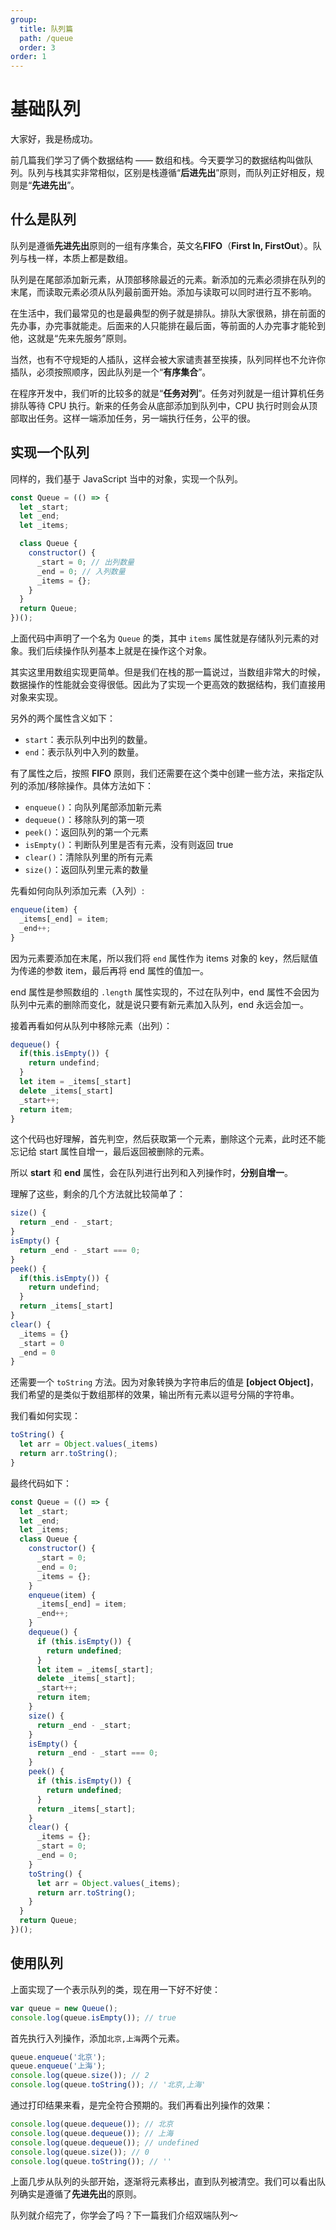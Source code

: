 ```yaml
---
group:
  title: 队列篇
  path: /queue
  order: 3
order: 1
---
```


# 基础队列

大家好，我是杨成功。

前几篇我们学习了俩个数据结构 —— 数组和栈。今天要学习的数据结构叫做队列。队列与栈其实非常相似，区别是栈遵循“**后进先出**”原则，而队列正好相反，规则是“**先进先出**”。

## 什么是队列

队列是遵循**先进先出**原则的一组有序集合，英文名**FIFO**（**First In, FirstOut**）。队列与栈一样，本质上都是数组。

队列是在尾部添加新元素，从顶部移除最近的元素。新添加的元素必须排在队列的末尾，而读取元素必须从队列最前面开始。添加与读取可以同时进行互不影响。

在生活中，我们最常见的也是最典型的例子就是排队。排队大家很熟，排在前面的先办事，办完事就能走。后面来的人只能排在最后面，等前面的人办完事才能轮到他，这就是“先来先服务”原则。

当然，也有不守规矩的人插队，这样会被大家谴责甚至挨揍，队列同样也不允许你插队，必须按照顺序，因此队列是一个“**有序集合**”。

在程序开发中，我们听的比较多的就是“**任务对列**”。任务对列就是一组计算机任务排队等待 CPU 执行。新来的任务会从底部添加到队列中，CPU 执行时则会从顶部取出任务。这样一端添加任务，另一端执行任务，公平的很。

## 实现一个队列

同样的，我们基于 JavaScript 当中的对象，实现一个队列。

```js
const Queue = (() => {
  let _start;
  let _end;
  let _items;

  class Queue {
    constructor() {
      _start = 0; // 出列数量
      _end = 0; // 入列数量
      _items = {};
    }
  }
  return Queue;
})();
```

上面代码中声明了一个名为 `Queue` 的类，其中 `items` 属性就是存储队列元素的对象。我们后续操作队列基本上就是在操作这个对象。

其实这里用数组实现更简单。但是我们在栈的那一篇说过，当数组非常大的时候，数据操作的性能就会变得很低。因此为了实现一个更高效的数据结构，我们直接用对象来实现。

另外的两个属性含义如下：

- `start`：表示队列中出列的数量。
- `end`：表示队列中入列的数量。

有了属性之后，按照 **FIFO** 原则，我们还需要在这个类中创建一些方法，来指定队列的添加/移除操作。具体方法如下：

- `enqueue()`：向队列尾部添加新元素
- `dequeue()`：移除队列的第一项
- `peek()`：返回队列的第一个元素
- `isEmpty()`：判断队列里是否有元素，没有则返回 true
- `clear()`：清除队列里的所有元素
- `size()`：返回队列里元素的数量

先看如何向队列添加元素（入列）:

```js
enqueue(item) {
  _items[_end] = item;
  _end++;
}
```

因为元素要添加在末尾，所以我们将 `end` 属性作为 items 对象的 key，然后赋值为传递的参数 item，最后再将 end 属性的值加一。

end 属性是参照数组的 `.length` 属性实现的，不过在队列中，end 属性不会因为队列中元素的删除而变化，就是说只要有新元素加入队列，end 永远会加一。

接着再看如何从队列中移除元素（出列）：

```js
dequeue() {
  if(this.isEmpty()) {
    return undefind;
  }
  let item = _items[_start]
  delete _items[_start]
  _start++;
  return item;
}
```

这个代码也好理解，首先判空，然后获取第一个元素，删除这个元素，此时还不能忘记给 start 属性自增一，最后返回被删除的元素。

所以 **start** 和 **end** 属性，会在队列进行出列和入列操作时，**分别自增一**。

理解了这些，剩余的几个方法就比较简单了：

```js
size() {
  return _end - _start;
}
isEmpty() {
  return _end - _start === 0;
}
peek() {
  if(this.isEmpty()) {
    return undefind;
  }
  return _items[_start]
}
clear() {
  _items = {}
  _start = 0
  _end = 0
}
```

还需要一个 `toString` 方法。因为对象转换为字符串后的值是 **[object Object]**，我们希望的是类似于数组那样的效果，输出所有元素以逗号分隔的字符串。

我们看如何实现：

```js
toString() {
  let arr = Object.values(_items)
  return arr.toString();
}
```

最终代码如下：

```js
const Queue = (() => {
  let _start;
  let _end;
  let _items;
  class Queue {
    constructor() {
      _start = 0;
      _end = 0;
      _items = {};
    }
    enqueue(item) {
      _items[_end] = item;
      _end++;
    }
    dequeue() {
      if (this.isEmpty()) {
        return undefined;
      }
      let item = _items[_start];
      delete _items[_start];
      _start++;
      return item;
    }
    size() {
      return _end - _start;
    }
    isEmpty() {
      return _end - _start === 0;
    }
    peek() {
      if (this.isEmpty()) {
        return undefined;
      }
      return _items[_start];
    }
    clear() {
      _items = {};
      _start = 0;
      _end = 0;
    }
    toString() {
      let arr = Object.values(_items);
      return arr.toString();
    }
  }
  return Queue;
})();
```

## 使用队列

上面实现了一个表示队列的类，现在用一下好不好使：

```js
var queue = new Queue();
console.log(queue.isEmpty()); // true
```

首先执行入列操作，添加`北京,上海`两个元素。

```js
queue.enqueue('北京');
queue.enqueue('上海');
console.log(queue.size()); // 2
console.log(queue.toString()); // '北京,上海'
```

通过打印结果来看，是完全符合预期的。我们再看出列操作的效果：

```js
console.log(queue.dequeue()); // 北京
console.log(queue.dequeue()); // 上海
console.log(queue.dequeue()); // undefined
console.log(queue.size()); // 0
console.log(queue.toString()); // ''
```

上面几步从队列的头部开始，逐渐将元素移出，直到队列被清空。我们可以看出队列确实是遵循了**先进先出**的原则。

队列就介绍完了，你学会了吗？下一篇我们介绍双端队列～
